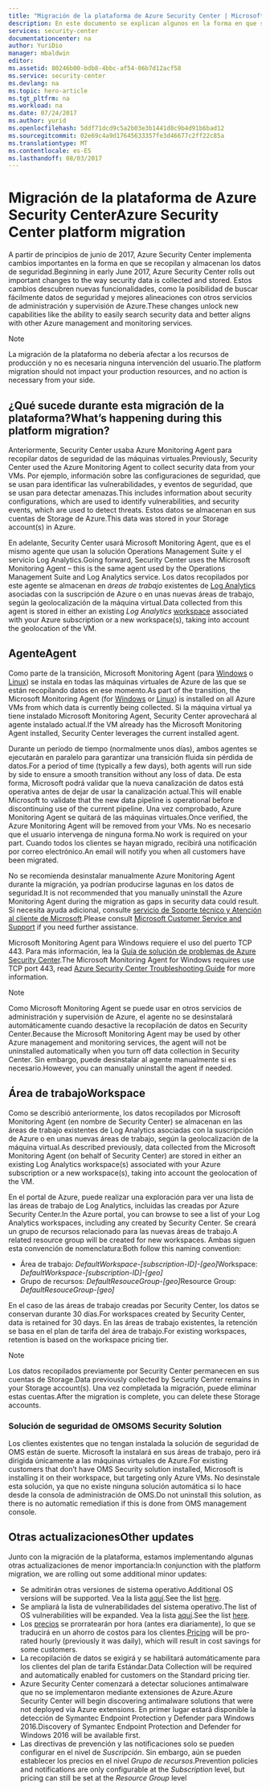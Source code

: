 ```yaml
---
title: "Migración de la plataforma de Azure Security Center | Microsoft Docs"
description: En este documento se explican algunos en la forma en que se recopilan los datos de Azure Security Center.
services: security-center
documentationcenter: na
author: YuriDio
manager: mbaldwin
editor: 
ms.assetid: 80246b00-bdb8-4bbc-af54-06b7d12acf58
ms.service: security-center
ms.devlang: na
ms.topic: hero-article
ms.tgt_pltfrm: na
ms.workload: na
ms.date: 07/24/2017
ms.author: yurid
ms.openlocfilehash: 5ddf71dcd9c5a2b03e3b1441d8c9b4d91b6bad12
ms.sourcegitcommit: 02e69c4a9d17645633357fe3d46677c2ff22c85a
ms.translationtype: MT
ms.contentlocale: es-ES
ms.lasthandoff: 08/03/2017
---
```

# <a name="azure-security-center-platform-migration"></a><span data-ttu-id="ac3d3-103">Migración de la plataforma de Azure Security Center</span><span class="sxs-lookup"><span data-stu-id="ac3d3-103">Azure Security Center platform migration</span></span>

<span data-ttu-id="ac3d3-104">A partir de principios de junio de 2017, Azure Security Center implementa cambios importantes en la forma en que se recopilan y almacenan los datos de seguridad.</span><span class="sxs-lookup"><span data-stu-id="ac3d3-104">Beginning in early June 2017, Azure Security Center rolls out important changes to the way security data is collected and stored.</span></span>  <span data-ttu-id="ac3d3-105">Estos cambios descubren nuevas funcionalidades, como la posibilidad de buscar fácilmente datos de seguridad y mejores alineaciones con otros servicios de administración y supervisión de Azure.</span><span class="sxs-lookup"><span data-stu-id="ac3d3-105">These changes unlock new capabilities like the ability to easily search security data and better aligns with other Azure management and monitoring services.</span></span>

> [!NOTE]
> <span data-ttu-id="ac3d3-106">La migración de la plataforma no debería afectar a los recursos de producción y no es necesaria ninguna intervención del usuario.</span><span class="sxs-lookup"><span data-stu-id="ac3d3-106">The platform migration should not impact your production resources, and no action is necessary from your side.</span></span>


## <a name="whats-happening-during-this-platform-migration"></a><span data-ttu-id="ac3d3-107">¿Qué sucede durante esta migración de la plataforma?</span><span class="sxs-lookup"><span data-stu-id="ac3d3-107">What’s happening during this platform migration?</span></span>

<span data-ttu-id="ac3d3-108">Anteriormente, Security Center usaba Azure Monitoring Agent para recopilar datos de seguridad de las máquinas virtuales.</span><span class="sxs-lookup"><span data-stu-id="ac3d3-108">Previously, Security Center used the Azure Monitoring Agent to collect security data from your VMs.</span></span> <span data-ttu-id="ac3d3-109">Por ejemplo, información sobre las configuraciones de seguridad, que se usan para identificar las vulnerabilidades, y eventos de seguridad, que se usan para detectar amenazas.</span><span class="sxs-lookup"><span data-stu-id="ac3d3-109">This includes information about security configurations, which are used to identify vulnerabilities, and security events, which are used to detect threats.</span></span> <span data-ttu-id="ac3d3-110">Estos datos se almacenan en sus cuentas de Storage de Azure.</span><span class="sxs-lookup"><span data-stu-id="ac3d3-110">This data was stored in your Storage account(s) in Azure.</span></span>

<span data-ttu-id="ac3d3-111">En adelante, Security Center usará Microsoft Monitoring Agent, que es el mismo agente que usan la solución Operations Management Suite y el servicio Log Analytics.</span><span class="sxs-lookup"><span data-stu-id="ac3d3-111">Going forward, Security Center uses the Microsoft Monitoring Agent – this is the same agent used by the Operations Management Suite and Log Analytics service.</span></span> <span data-ttu-id="ac3d3-112">Los datos recopilados por este agente se almacenan en *áreas de trabajo* existentes de [Log Analytics](../log-analytics/log-analytics-manage-access.md) asociadas con la suscripción de Azure o en unas nuevas áreas de trabajo, según la geolocalización de la máquina virtual.</span><span class="sxs-lookup"><span data-stu-id="ac3d3-112">Data collected from this agent is stored in either an existing *Log Analytics* [workspace](../log-analytics/log-analytics-manage-access.md) associated with your Azure subscription or a new workspace(s), taking into account the geolocation of the VM.</span></span>

## <a name="agent"></a><span data-ttu-id="ac3d3-113">Agente</span><span class="sxs-lookup"><span data-stu-id="ac3d3-113">Agent</span></span>

<span data-ttu-id="ac3d3-114">Como parte de la transición, Microsoft Monitoring Agent (para [Windows](../log-analytics/log-analytics-windows-agents.md) o [Linux](../log-analytics/log-analytics-linux-agents.md)) se instala en todas las máquinas virtuales de Azure de las que se están recopilando datos en ese momento.</span><span class="sxs-lookup"><span data-stu-id="ac3d3-114">As part of the transition, the Microsoft Monitoring Agent (for [Windows](../log-analytics/log-analytics-windows-agents.md) or [Linux](../log-analytics/log-analytics-linux-agents.md)) is installed on all Azure VMs from which data is currently being collected.</span></span>  <span data-ttu-id="ac3d3-115">Si la máquina virtual ya tiene instalado Microsoft Monitoring Agent, Security Center aprovechará al agente instalado actual.</span><span class="sxs-lookup"><span data-stu-id="ac3d3-115">If the VM already has the Microsoft Monitoring Agent installed, Security Center leverages the current installed agent.</span></span>

<span data-ttu-id="ac3d3-116">Durante un período de tiempo (normalmente unos días), ambos agentes se ejecutarán en paralelo para garantizar una transición fluida sin pérdida de datos.</span><span class="sxs-lookup"><span data-stu-id="ac3d3-116">For a period of time (typically a few days), both agents will run side by side to ensure a smooth transition without any loss of data.</span></span> <span data-ttu-id="ac3d3-117">De esta forma, Microsoft podrá validar que la nueva canalización de datos está operativa antes de dejar de usar la canalización actual.</span><span class="sxs-lookup"><span data-stu-id="ac3d3-117">This will enable Microsoft to validate that the new data pipeline is operational before discontinuing use of the current pipeline.</span></span> <span data-ttu-id="ac3d3-118">Una vez comprobado, Azure Monitoring Agent se quitará de las máquinas virtuales.</span><span class="sxs-lookup"><span data-stu-id="ac3d3-118">Once verified, the Azure Monitoring Agent will be removed from your VMs.</span></span> <span data-ttu-id="ac3d3-119">No es necesario que el usuario intervenga de ninguna forma.</span><span class="sxs-lookup"><span data-stu-id="ac3d3-119">No work is required on your part.</span></span> <span data-ttu-id="ac3d3-120">Cuando todos los clientes se hayan migrado, recibirá una notificación por correo electrónico.</span><span class="sxs-lookup"><span data-stu-id="ac3d3-120">An email will notify you when all customers have been migrated.</span></span>
 
<span data-ttu-id="ac3d3-121">No se recomienda desinstalar manualmente Azure Monitoring Agent durante la migración, ya podrían producirse lagunas en los datos de seguridad.</span><span class="sxs-lookup"><span data-stu-id="ac3d3-121">It is not recommended that you manually uninstall the Azure Monitoring Agent during the migration as gaps in security data could result.</span></span> <span data-ttu-id="ac3d3-122">Si necesita ayuda adicional, consulte [servicio de Soporte técnico y Atención al cliente de Microsoft](https://support.microsoft.com/contactus/).</span><span class="sxs-lookup"><span data-stu-id="ac3d3-122">Please consult [Microsoft Customer Service and Support](https://support.microsoft.com/contactus/) if you need further assistance.</span></span> 

<span data-ttu-id="ac3d3-123">Microsoft Monitoring Agent para Windows requiere el uso del puerto TCP 443. Para más información, lea la [Guía de solución de problemas de Azure Security Center](security-center-troubleshooting-guide.md).</span><span class="sxs-lookup"><span data-stu-id="ac3d3-123">The Microsoft Monitoring Agent for Windows requires use TCP port 443, read [Azure Security Center Troubleshooting Guide](security-center-troubleshooting-guide.md) for more information.</span></span>


> [!NOTE] 
> <span data-ttu-id="ac3d3-124">Como Microsoft Monitoring Agent se puede usar en otros servicios de administración y supervisión de Azure, el agente no se desinstalará automáticamente cuando desactive la recopilación de datos en Security Center.</span><span class="sxs-lookup"><span data-stu-id="ac3d3-124">Because the Microsoft Monitoring Agent may be used by other Azure management and monitoring services, the agent will not be uninstalled automatically when you turn off data collection in Security Center.</span></span> <span data-ttu-id="ac3d3-125">Sin embargo, puede desinstalar al agente manualmente si es necesario.</span><span class="sxs-lookup"><span data-stu-id="ac3d3-125">However, you can manually uninstall the agent if needed.</span></span>

## <a name="workspace"></a><span data-ttu-id="ac3d3-126">Área de trabajo</span><span class="sxs-lookup"><span data-stu-id="ac3d3-126">Workspace</span></span>

<span data-ttu-id="ac3d3-127">Como se describió anteriormente, los datos recopilados por Microsoft Monitoring Agent (en nombre de Security Center) se almacenan en las áreas de trabajo existentes de Log Analytics asociadas con la suscripción de Azure o en unas nuevas áreas de trabajo, según la geolocalización de la máquina virtual.</span><span class="sxs-lookup"><span data-stu-id="ac3d3-127">As described previously, data collected from the Microsoft Monitoring Agent (on behalf of Security Center) are stored in either an existing Log Analytics workspace(s) associated with your Azure subscription or a new workspace(s), taking into account the geolocation of the VM.</span></span>

<span data-ttu-id="ac3d3-128">En el portal de Azure, puede realizar una exploración para ver una lista de las áreas de trabajo de Log Analytics, incluidas las creadas por Azure Security Center.</span><span class="sxs-lookup"><span data-stu-id="ac3d3-128">In the Azure portal, you can browse to see a list of your Log Analytics workspaces, including any created by Security Center.</span></span> <span data-ttu-id="ac3d3-129">Se creará un grupo de recursos relacionado para las nuevas áreas de trabajo.</span><span class="sxs-lookup"><span data-stu-id="ac3d3-129">A related resource group will be created for new workspaces.</span></span> <span data-ttu-id="ac3d3-130">Ambas siguen esta convención de nomenclatura:</span><span class="sxs-lookup"><span data-stu-id="ac3d3-130">Both follow this naming convention:</span></span>

- <span data-ttu-id="ac3d3-131">Área de trabajo: *DefaultWorkspace-[subscription-ID]-[geo]*</span><span class="sxs-lookup"><span data-stu-id="ac3d3-131">Workspace: *DefaultWorkspace-[subscription-ID]-[geo]*</span></span>
- <span data-ttu-id="ac3d3-132">Grupo de recursos: *DefaultResouceGroup-[geo]*</span><span class="sxs-lookup"><span data-stu-id="ac3d3-132">Resource Group: *DefaultResouceGroup-[geo]*</span></span> 
 
<span data-ttu-id="ac3d3-133">En el caso de las áreas de trabajo creadas por Security Center, los datos se conservan durante 30 días.</span><span class="sxs-lookup"><span data-stu-id="ac3d3-133">For workspaces created by Security Center, data is retained for 30 days.</span></span> <span data-ttu-id="ac3d3-134">En las áreas de trabajo existentes, la retención se basa en el plan de tarifa del área de trabajo.</span><span class="sxs-lookup"><span data-stu-id="ac3d3-134">For existing workspaces, retention is based on the workspace pricing tier.</span></span>

> [!NOTE]
> <span data-ttu-id="ac3d3-135">Los datos recopilados previamente por Security Center permanecen en sus cuentas de Storage.</span><span class="sxs-lookup"><span data-stu-id="ac3d3-135">Data previously collected by Security Center remains in your Storage account(s).</span></span> <span data-ttu-id="ac3d3-136">Una vez completada la migración, puede eliminar estas cuentas.</span><span class="sxs-lookup"><span data-stu-id="ac3d3-136">After the migration is complete, you can delete these Storage accounts.</span></span>

### <a name="oms-security-solution"></a><span data-ttu-id="ac3d3-137">Solución de seguridad de OMS</span><span class="sxs-lookup"><span data-stu-id="ac3d3-137">OMS Security Solution</span></span> 

<span data-ttu-id="ac3d3-138">Los clientes existentes que no tengan instalada la solución de seguridad de OMS están de suerte. Microsoft la instalará en sus áreas de trabajo, pero irá dirigida únicamente a las máquinas virtuales de Azure.</span><span class="sxs-lookup"><span data-stu-id="ac3d3-138">For existing customers that don’t have OMS Security solution installed, Microsoft is installing it on their workspace, but targeting only Azure VMs.</span></span> <span data-ttu-id="ac3d3-139">No desinstale esta solución, ya que no existe ninguna solución automática si lo hace desde la consola de administración de OMS.</span><span class="sxs-lookup"><span data-stu-id="ac3d3-139">Do not uninstall this solution, as there is no automatic remediation if this is done from OMS management console.</span></span>


## <a name="other-updates"></a><span data-ttu-id="ac3d3-140">Otras actualizaciones</span><span class="sxs-lookup"><span data-stu-id="ac3d3-140">Other updates</span></span>

<span data-ttu-id="ac3d3-141">Junto con la migración de la plataforma, estamos implementando algunas otras actualizaciones de menor importancia:</span><span class="sxs-lookup"><span data-stu-id="ac3d3-141">In conjunction with the platform migration, we are rolling out some additional minor updates:</span></span>

- <span data-ttu-id="ac3d3-142">Se admitirán otras versiones de sistema operativo.</span><span class="sxs-lookup"><span data-stu-id="ac3d3-142">Additional OS versions will be supported.</span></span> <span data-ttu-id="ac3d3-143">Vea la lista [aquí](security-center-faq.md#virtual-machines).</span><span class="sxs-lookup"><span data-stu-id="ac3d3-143">See the list [here](security-center-faq.md#virtual-machines).</span></span>
- <span data-ttu-id="ac3d3-144">Se ampliará la lista de vulnerabilidades del sistema operativo.</span><span class="sxs-lookup"><span data-stu-id="ac3d3-144">The list of OS vulnerabilities will be expanded.</span></span> <span data-ttu-id="ac3d3-145">Vea la lista [aquí](https://gallery.technet.microsoft.com/Azure-Security-Center-a789e335).</span><span class="sxs-lookup"><span data-stu-id="ac3d3-145">See the list [here](https://gallery.technet.microsoft.com/Azure-Security-Center-a789e335).</span></span>
- <span data-ttu-id="ac3d3-146">Los [precios](https://azure.microsoft.com/pricing/details/security-center/) se prorratearán por hora (antes era diariamente), lo que se traducirá en un ahorro de costos para los clientes.</span><span class="sxs-lookup"><span data-stu-id="ac3d3-146">[Pricing](https://azure.microsoft.com/pricing/details/security-center/) will be pro-rated hourly (previously it was daily), which will result in cost savings for some customers.</span></span>
- <span data-ttu-id="ac3d3-147">La recopilación de datos se exigirá y se habilitará automáticamente para los clientes del plan de tarifa Estándar.</span><span class="sxs-lookup"><span data-stu-id="ac3d3-147">Data Collection will be required and automatically enabled for customers on the Standard pricing tier.</span></span>
- <span data-ttu-id="ac3d3-148">Azure Security Center comenzará a detectar soluciones antimalware que no se implementaron mediante extensiones de Azure.</span><span class="sxs-lookup"><span data-stu-id="ac3d3-148">Azure Security Center will begin discovering antimalware solutions that were not deployed via Azure extensions.</span></span> <span data-ttu-id="ac3d3-149">En primer lugar estará disponible la detección de Symantec Endpoint Protection y Defender para Windows 2016.</span><span class="sxs-lookup"><span data-stu-id="ac3d3-149">Discovery of Symantec Endpoint Protection and Defender for Windows 2016 will be available first.</span></span>
- <span data-ttu-id="ac3d3-150">Las directivas de prevención y las notificaciones solo se pueden configurar en el nivel de *Suscripción*. Sin embargo, aún se pueden establecer los precios en el nivel *Grupo de recursos*.</span><span class="sxs-lookup"><span data-stu-id="ac3d3-150">Prevention policies and notifications are only configurable at the *Subscription* level, but pricing can still be set at the *Resource Group* level</span></span>

